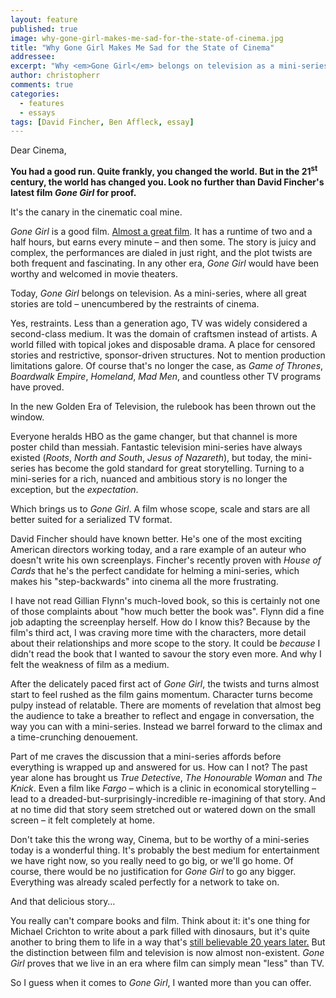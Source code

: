 ```yaml
---
layout: feature
published: true
image: why-gone-girl-makes-me-sad-for-the-state-of-cinema.jpg
title: "Why Gone Girl Makes Me Sad for the State of Cinema"
addressee: 
excerpt: "Why <em>Gone Girl</em> belongs on television as a mini-series, unencumbered by the restraints of cinema."
author: christopherr
comments: true
categories:
  - features
  - essays
tags: [David Fincher, Ben Affleck, essay]
---
```

Dear Cinema,

**You had a good run. Quite frankly, you changed the world. But in the 21<sup>st</sup>
 century, the world has changed you. Look no further than David Fincher's latest film _Gone Girl_ for proof.** 

It's the canary in the cinematic coal mine.

_Gone Girl_ is a good film. [Almost a great film](/content/2014/10/9/gone-girl.html "Gone Girl review"). It has a runtime of two and a half hours, but earns every minute – and then some. The story is juicy and complex, the performances are dialed in just right, and the plot twists are both frequent and fascinating. In any other era, _Gone Girl_ would have been worthy and welcomed in movie theaters.

Today, _Gone Girl_ belongs on television. As a mini-series, where all great stories are told – unencumbered by the restraints of cinema.

Yes, restraints. Less than a generation ago, TV was widely considered a second-class medium. It was the domain of craftsmen instead of artists. A world filled with topical jokes and disposable drama. A place for censored stories and restrictive, sponsor-driven structures. Not to mention production limitations galore. Of course that's no longer the case, as _Game of Thrones_, _Boardwalk Empire_, _Homeland_, _Mad Men_, and countless other TV programs have proved. 

In the new Golden Era of Television, the rulebook has been thrown out the window.

Everyone heralds HBO as the game changer, but that channel is more poster child than messiah. Fantastic television mini-series have always existed (_Roots_, _North and South_, _Jesus of Nazareth_), but today, the mini-series has become the gold standard for great storytelling. Turning to a mini-series for a rich, nuanced and ambitious story is no longer the exception, but the _expectation_.

Which brings us to _Gone Girl_. A film whose scope, scale and stars are all better suited for a serialized TV format.

David Fincher should have known better. He's one of the most exciting American directors working today, and a rare example of an auteur who doesn't write his own screenplays. Fincher's recently proven with _House of Cards_ that he's the perfect candidate for helming a mini-series, which makes his "step-backwards" into cinema all the more frustrating.

I have not read Gillian Flynn's much-loved book, so this is certainly not one of those complaints about "how much better the book was". Flynn did a fine job adapting the screenplay herself. How do I know this? Because by the film's third act, I was craving more time with the characters, more detail about their relationships and more scope to the story. It could be _because_ I didn't read the book that I wanted to savour the story even more. And why I felt the weakness of film as a medium.

After the delicately paced first act of _Gone Girl_, the twists and turns almost start to feel rushed as the film gains momentum. Character turns become pulpy instead of relatable. There are moments of revelation that almost beg the audience to take a breather to reflect and engage in conversation, the way you can with a mini-series. Instead we barrel forward to the climax and a time-crunching denouement.

Part of me craves the discussion that a mini-series affords before everything is wrapped up and answered for us. How can I not? The past year alone has brought us _True Detective_, _The Honourable Woman_ and _The Knick_. Even a film like _Fargo_ – which is a clinic in economical storytelling – lead to a dreaded-but-surprisingly-incredible re-imagining of that story. And at no time did that story seem stretched out or watered down on the small screen – it felt completely at home.

Don't take this the wrong way, Cinema, but to be worthy of a mini-series today is a wonderful thing. It's probably the best medium for entertainment we have right now, so you really need to go big, or we'll go home. Of course, there would be no justification for _Gone Girl_ to go any bigger. Everything was already scaled perfectly for a network to take on. 

And that delicious story…

You really can't compare books and film. Think about it: it's one thing for Michael Crichton to write about a park filled with dinosaurs, but it's quite another to bring them to life in a way that's [still believable 20 years later.](http://www.dearcastandcrew.com/content/2013/4/4/top-10-uncredited-heroes-of-jurassic-park.html) But the distinction between film and television is now almost non-existent. _Gone Girl_ proves that we live in an era where film can simply mean "less" than TV.

So I guess when it comes to _Gone Girl_, I wanted more than you can offer. 
